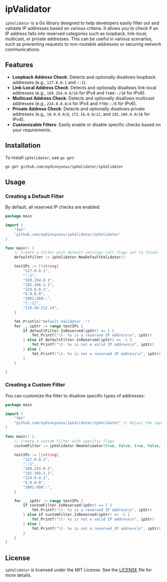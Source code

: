 # ipValidator

`ipValidator` is a Go library designed to help developers easily filter out and validate IP addresses based on various criteria. It allows you to check if an IP address falls into reserved categories such as loopback, link-local, multicast, or private addresses. This can be useful in various scenarios, such as preventing requests to non-routable addresses or securing network communications.

## Features

- **Loopback Address Check**: Detects and optionally disallows loopback addresses (e.g., `127.0.0.1` and `::1`).
- **Link-Local Address Check**: Detects and optionally disallows link-local addresses (e.g., `169.254.0.0/16` for IPv4 and `fe80::/10` for IPv6).
- **Multicast Address Check**: Detects and optionally disallows multicast addresses (e.g., `224.0.0.0/4` for IPv4 and `ff00::/8` for IPv6).
- **Private Address Check**: Detects and optionally disallows private addresses (e.g., `10.0.0.0/8`, `172.16.0.0/12`, and `192.168.0.0/16` for IPv4).
- **Customizable Filters**: Easily enable or disable specific checks based on your requirements.

## Installation

To install `ipValidator`, use `go get`:

```bash
go get github.com/aydinnyunus/ipValidator/ipValidator
```

## Usage

### Creating a Default Filter

By default, all reserved IP checks are enabled:

```go
package main

import (
	"fmt"
	"github.com/aydinnyunus/ipValidator/ipValidator"
)

func main() {
	// Create a filter with default settings (all flags set to false)
	defaultFilter := ipValidator.NewDefaultValidator()

	testIPs := []string{
		"127.0.0.1",
		"::1",
		"169.254.0.1",
		"192.168.1.1",
		"224.0.0.1",
		"8.8.8.8",
		"2001:db8::",
		"[::1]",
		"216.58.212.14",
	}

	fmt.Println("Default Validator :")
	for _, ipStr := range testIPs {
		if defaultFilter.IsReserved(ipStr) == 1 {
			fmt.Printf("\t- %s is a reserved IP address\n", ipStr)
		} else if defaultFilter.IsReserved(ipStr) == -1 {
			fmt.Printf("\t- %s is not a valid IP address\n", ipStr)
		} else {
			fmt.Printf("\t- %s is not a reserved IP address\n", ipStr)
		}
	}

}
```

### Creating a Custom Filter

You can customize the filter to disallow specific types of addresses:

```go
package main

import (
	"fmt"
	"github.com/aydinnyunus/ipValidator/ipValidator" // Adjust the import path
)

func main() {
	// Create a custom filter with specific flags
	customFilter := ipValidator.NewValidator(true, false, true, false, false)

	testIPs := []string{
		"127.0.0.1",
		"::1",
		"169.254.0.1",
		"192.168.1.1",
		"224.0.0.1",
		"8.8.8.8",
		"2001:db8::",
	}

	for _, ipStr := range testIPs {
		if customFilter.IsReserved(ipStr) == 1 {
			fmt.Printf("\t- %s is a reserved IP address\n", ipStr)
		} else if customFilter.IsReserved(ipStr) == -1 {
			fmt.Printf("\t- %s is not a valid IP address\n", ipStr)
		} else {
			fmt.Printf("\t- %s is not a reserved IP address\n", ipStr)
		}
	}
}
```

## License

`ipValidator` is licensed under the MIT License. See the [LICENSE](LICENSE) file for more details.
